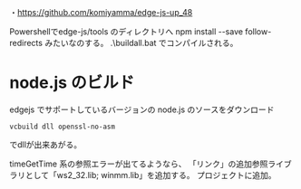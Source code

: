 ・https://github.com/komiyamma/edge-js-up_48

Powershellでedge-js/tools のディレクトリへ
npm install --save follow-redirects みたいなのする。
.\buildall.bat  でコンパイルされる。









# node.js のビルド

edgejs でサポートしているバージョンの node.js のソースをダウンロード

```
vcbuild dll openssl-no-asm
```

でdllが出来あがる。


timeGetTime 系の参照エラーが出てるようなら、
「リンク」の追加参照ライブラリとして「ws2_32.lib; winmm.lib」を追加する。
プロジェクトに追加。